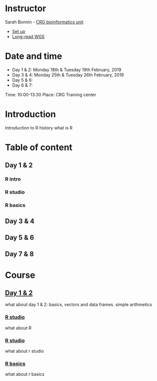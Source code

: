 # Instructor
Sarah Bonnin - [CRG bioinformatics unit](https://biocore.crg.eu/)

* [Set up](http://alsanju.github.io/NGSchool2018/setup)
* [Long-read WGS](http://alsanju.github.io/NGSchool2018/long-readWGS)

# Date and time
* Day 1 & 2: Monday 18th & Tuesday 19th February, 2019
* Day 3 & 4: Monday 25th & Tuesday 26th February, 2019
* Day 5 & 6: 
* Day 6 & 7: 

Time: 10:00-13:30
Place: CRG Training center




<h1>Introduction</h1>
Introduction to R history
what is R

<h1>Table of content</h1>

<div id="TOC">
<h2 class="title"><a href="#day12">Day 1 & 2 </a></h2>
  <h3><a href="#rintro">R intro</a></h3>
  <h3><a href="#rstudio">R studio</a></h3>
  <h3><a href="#rbasics">R basics</a></h3>
<h2 class="title"><a href="#day34">Day 3 & 4 </a></h2>
<h2 class="title"><a href="#day56">Day 5 & 6 </a></h2>
<h2 class="title"><a href="#day78">Day 7 & 8 </a></h2>
</div>

<h1>Course</h1>

<div id="day12">
   <h2><a href="#TOC">Day 1 & 2</a></h2>
   <p>
        what about day 1 & 2: basics, vectors and data frames. simple arithmetics
   </p>
</div>


<div id="rintro"><h3><a href="#TOC">R studio</a></h3><p>
        what about R
   </p></div>
<div id="rstudio"><h3><a href="#TOC">R studio</a></h3><p>
	what about r studio
   </p></div>
<div id="rbasics"><h3><a href="#TOC">R basics</a></h3><p>
        what about r basics
   </p></div>



